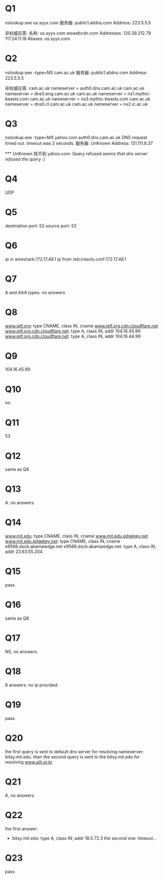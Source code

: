# Q1
nslookup.exe us.syyx.com
服务器:  public1.alidns.com
Address:  223.5.5.5

非权威应答:
名称:    us.syyx.com.wswebcdn.com
Addresses:  120.39.212.79
          117.24.11.18
Aliases:  us.syyx.com
# Q2
nslookup.exe -type=NS cam.ac.uk
服务器:  public1.alidns.com
Address:  223.5.5.5

非权威应答:
cam.ac.uk       nameserver = auth0.dns.cam.ac.uk
cam.ac.uk       nameserver = dns0.eng.cam.ac.uk
cam.ac.uk       nameserver = ns1.mythic-beasts.com
cam.ac.uk       nameserver = ns3.mythic-beasts.com
cam.ac.uk       nameserver = dns0.cl.cam.ac.uk
cam.ac.uk       nameserver = ns2.ic.ac.uk
# Q3
nslookup.exe -type=MX yahoo.com auth0.dns.cam.ac.uk
DNS request timed out.
    timeout was 2 seconds.
服务器:  UnKnown
Address:  131.111.8.37

*** UnKnown 找不到 yahoo.com: Query refused
*seems that dns server refused the query :(*
# Q4
UDP
# Q5
destination port: 53
source port: 53
# Q6
ip in wireshark:172.17.48.1
ip from /etc/resolv.conf:172.17.48.1
# Q7
A and AAA types. no answers
# Q8
www.ietf.org: type CNAME, class IN, cname www.ietf.org.cdn.cloudflare.net
www.ietf.org.cdn.cloudflare.net: type A, class IN, addr 104.16.45.99
www.ietf.org.cdn.cloudflare.net: type A, class IN, addr 104.16.44.99
# Q9
104.16.45.99
# Q10
no
# Q11
53
# Q12
same as Q6
# Q13
A. no answers
# Q14
www.mit.edu: type CNAME, class IN, cname www.mit.edu.edgekey.net
www.mit.edu.edgekey.net: type CNAME, class IN, cname e9566.dscb.akamaiedge.net
e9566.dscb.akamaiedge.net: type A, class IN, addr 23.63.55.204
# Q15
pass
# Q16
same as Q6
# Q17
NS. no answers.
# Q18
8 answers. no ip provided.
# Q19
pass
# Q20
the first query is sent to default dns server for resolving nameserver: bitsy.mit.edu.
then the second query is sent to the bitsy.mit.edu for resolving www.aiit.or.kr
# Q21
A, no answers.
# Q22
the first answer:
- bitsy.mit.edu: type A, class IN, addr 18.0.72.3
the second one:
timeout...
# Q23
pass